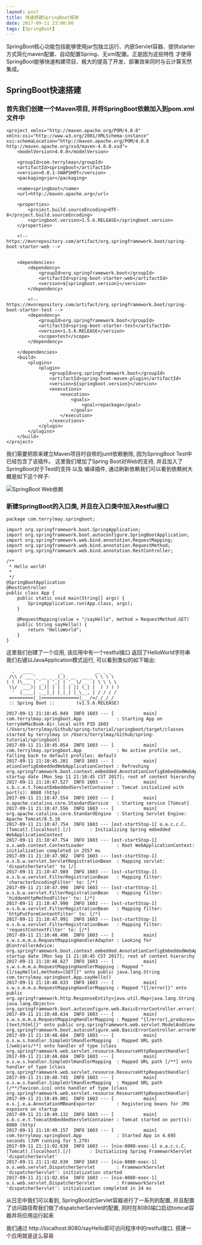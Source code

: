 ```yaml
---
layout: post
title: 快速搭建SpringBoot框架
date: 2017-09-11 23:00:00
tags: [SpringBoot]
---
```


SpringBoot核心功能包括能够使用jar包独立运行、内嵌Servlet容器、提供starter方式简化maven配置、自动配置Spring、无xml配置。正是因为这些特性 才使得SpringBoot能够快速构建项目、极大的提高了开发、部署效率同时与云计算天然集成。

## SpringBoot快速搭建

### 首先我们创建一个Maven项目, 并将SpringBoot依赖加入到pom.xml文件中

	<project xmlns="http://maven.apache.org/POM/4.0.0" xmlns:xsi="http://www.w3.org/2001/XMLSchema-instance"
	xsi:schemaLocation="http://maven.apache.org/POM/4.0.0 http://maven.apache.org/xsd/maven-4.0.0.xsd">
		<modelVersion>4.0.0</modelVersion>

		<groupId>com.terrylmay</groupId>
		<artifactId>springboot</artifactId>
		<version>0.0.1-SNAPSHOT</version>
		<packaging>jar</packaging>

		<name>springboot</name>
		<url>http://maven.apache.org</url>

		<properties>
			<project.build.sourceEncoding>UTF-8</project.build.sourceEncoding>
			<springboot.version>1.5.6.RELEASE</springboot.version>
		</properties>

		<!-- https://mvnrepository.com/artifact/org.springframework.boot/spring-boot-starter-web -->


		<dependencies>
			<dependency>
				<groupId>org.springframework.boot</groupId>
				<artifactId>spring-boot-starter-web</artifactId>
				<version>${springboot.version}</version>
			</dependency>

			<!-- https://mvnrepository.com/artifact/org.springframework.boot/spring-boot-starter-test -->
			<dependency>
				<groupId>org.springframework.boot</groupId>
				<artifactId>spring-boot-starter-test</artifactId>
				<version>1.5.6.RELEASE</version>
				<scope>test</scope>
			</dependency>

		</dependencies>
		<build>
			<plugins>
				<plugin>
					<groupId>org.springframework.boot</groupId>
					<artifactId>spring-boot-maven-plugin</artifactId>
					<version>${springboot.version}</version>
					<executions>
						<execution>
							<goals>
								<goal>repackage</goal>
							</goals>
						</execution>
					</executions>
				</plugin>
			</plugins>
		</build>
	</project>


我们需要把原来建立Maven项目时自带的junit依赖删除, 因为SpringBoot Test中已经包含了该插件。
这里我们增加了Spring Boot对Web的支持, 并且加入了SpringBoot对于Test的支持 以及 编译插件, 通过刷新依赖我们可以看到依赖树大概是如下这个样子:

![SpringBoot Web依赖](/assets/images/2017-09-11-spring-boot-maven-web-dependencies.png)

### 新建SpringBoot的入口类, 并且在入口类中加入Restful接口

	package com.terrylmay.springboot;

	import org.springframework.boot.SpringApplication;
	import org.springframework.boot.autoconfigure.SpringBootApplication;
	import org.springframework.web.bind.annotation.RequestMapping;
	import org.springframework.web.bind.annotation.RequestMethod;
	import org.springframework.web.bind.annotation.RestController;

	/**
	 * Hello world!
	 *
	 */
	@SpringBootApplication
	@RestController
	public class App {
		public static void main(String[] args) {
			SpringApplication.run(App.class, args);
		}

		@RequestMapping(value = "/sayHello", method = RequestMethod.GET)
		public String sayHello() {
			return "HelloWorld";
		}
	}

这里我们创建了一个应用, 该应用中有一个restful接口 返回了HelloWorld字符串
我们右键以JavaApplication模式运行, 可以看到类似的如下输出:

	
	  .   ____          _            __ _ _
	 /\\ / ___'_ __ _ _(_)_ __  __ _ \ \ \ \
	( ( )\___ | '_ | '_| | '_ \/ _` | \ \ \ \
	 \\/  ___)| |_)| | | | | || (_| |  ) ) ) )
	  '  |____| .__|_| |_|_| |_\__, | / / / /
	 =========|_|==============|___/=/_/_/_/
	 :: Spring Boot ::        (v1.5.6.RELEASE)

	2017-09-11 21:10:45.049  INFO 1603 --- [           main] com.terrylmay.springboot.App             : Starting App on terrydeMacBook-Air.local with PID 1603 (/Users/terrylmay/Github/spring-tutorial/springboot/target/classes started by terrylmay in /Users/terrylmay/Github/spring-tutorial/springboot)
	2017-09-11 21:10:45.054  INFO 1603 --- [           main] com.terrylmay.springboot.App             : No active profile set, falling back to default profiles: default
	2017-09-11 21:10:45.201  INFO 1603 --- [           main] ationConfigEmbeddedWebApplicationContext : Refreshing org.springframework.boot.context.embedded.AnnotationConfigEmbeddedWebApplicationContext@5e955596: startup date [Mon Sep 11 21:10:45 CST 2017]; root of context hierarchy
	2017-09-11 21:10:47.527  INFO 1603 --- [           main] s.b.c.e.t.TomcatEmbeddedServletContainer : Tomcat initialized with port(s): 8080 (http)
	2017-09-11 21:10:47.554  INFO 1603 --- [           main] o.apache.catalina.core.StandardService   : Starting service [Tomcat]
	2017-09-11 21:10:47.556  INFO 1603 --- [           main] org.apache.catalina.core.StandardEngine  : Starting Servlet Engine: Apache Tomcat/8.5.16
	2017-09-11 21:10:47.754  INFO 1603 --- [ost-startStop-1] o.a.c.c.C.[Tomcat].[localhost].[/]       : Initializing Spring embedded WebApplicationContext
	2017-09-11 21:10:47.754  INFO 1603 --- [ost-startStop-1] o.s.web.context.ContextLoader            : Root WebApplicationContext: initialization completed in 2557 ms
	2017-09-11 21:10:47.982  INFO 1603 --- [ost-startStop-1] o.s.b.w.servlet.ServletRegistrationBean  : Mapping servlet: 'dispatcherServlet' to [/]
	2017-09-11 21:10:47.989  INFO 1603 --- [ost-startStop-1] o.s.b.w.servlet.FilterRegistrationBean   : Mapping filter: 'characterEncodingFilter' to: [/*]
	2017-09-11 21:10:47.990  INFO 1603 --- [ost-startStop-1] o.s.b.w.servlet.FilterRegistrationBean   : Mapping filter: 'hiddenHttpMethodFilter' to: [/*]
	2017-09-11 21:10:47.990  INFO 1603 --- [ost-startStop-1] o.s.b.w.servlet.FilterRegistrationBean   : Mapping filter: 'httpPutFormContentFilter' to: [/*]
	2017-09-11 21:10:47.991  INFO 1603 --- [ost-startStop-1] o.s.b.w.servlet.FilterRegistrationBean   : Mapping filter: 'requestContextFilter' to: [/*]
	2017-09-11 21:10:48.496  INFO 1603 --- [           main] s.w.s.m.m.a.RequestMappingHandlerAdapter : Looking for @ControllerAdvice: org.springframework.boot.context.embedded.AnnotationConfigEmbeddedWebApplicationContext@5e955596: startup date [Mon Sep 11 21:10:45 CST 2017]; root of context hierarchy
	2017-09-11 21:10:48.627  INFO 1603 --- [           main] s.w.s.m.m.a.RequestMappingHandlerMapping : Mapped "{[/sayHello],methods=[GET]}" onto public java.lang.String com.terrylmay.springboot.App.sayHello()
	2017-09-11 21:10:48.633  INFO 1603 --- [           main] s.w.s.m.m.a.RequestMappingHandlerMapping : Mapped "{[/error]}" onto public org.springframework.http.ResponseEntity<java.util.Map<java.lang.String, java.lang.Object>> org.springframework.boot.autoconfigure.web.BasicErrorController.error(javax.servlet.http.HttpServletRequest)
	2017-09-11 21:10:48.634  INFO 1603 --- [           main] s.w.s.m.m.a.RequestMappingHandlerMapping : Mapped "{[/error],produces=[text/html]}" onto public org.springframework.web.servlet.ModelAndView org.springframework.boot.autoconfigure.web.BasicErrorController.errorHtml(javax.servlet.http.HttpServletRequest,javax.servlet.http.HttpServletResponse)
	2017-09-11 21:10:48.684  INFO 1603 --- [           main] o.s.w.s.handler.SimpleUrlHandlerMapping  : Mapped URL path [/webjars/**] onto handler of type [class org.springframework.web.servlet.resource.ResourceHttpRequestHandler]
	2017-09-11 21:10:48.684  INFO 1603 --- [           main] o.s.w.s.handler.SimpleUrlHandlerMapping  : Mapped URL path [/**] onto handler of type [class org.springframework.web.servlet.resource.ResourceHttpRequestHandler]
	2017-09-11 21:10:48.745  INFO 1603 --- [           main] o.s.w.s.handler.SimpleUrlHandlerMapping  : Mapped URL path [/**/favicon.ico] onto handler of type [class org.springframework.web.servlet.resource.ResourceHttpRequestHandler]
	2017-09-11 21:10:49.001  INFO 1603 --- [           main] o.s.j.e.a.AnnotationMBeanExporter        : Registering beans for JMX exposure on startup
	2017-09-11 21:10:49.132  INFO 1603 --- [           main] s.b.c.e.t.TomcatEmbeddedServletContainer : Tomcat started on port(s): 8080 (http)
	2017-09-11 21:10:49.157  INFO 1603 --- [           main] com.terrylmay.springboot.App             : Started App in 4.695 seconds (JVM running for 5.279)
	2017-09-11 21:11:02.630  INFO 1603 --- [nio-8080-exec-1] o.a.c.c.C.[Tomcat].[localhost].[/]       : Initializing Spring FrameworkServlet 'dispatcherServlet'
	2017-09-11 21:11:02.630  INFO 1603 --- [nio-8080-exec-1] o.s.web.servlet.DispatcherServlet        : FrameworkServlet 'dispatcherServlet': initialization started
	2017-09-11 21:11:02.654  INFO 1603 --- [nio-8080-exec-1] o.s.web.servlet.DispatcherServlet        : FrameworkServlet 'dispatcherServlet': initialization completed in 24 ms

从日志中我们可以看到, SpringBoot对Servlet容器进行了一系列的配置, 并且配置了访问路径帮我们做了dispatcherServlet的配置, 同时在8080端口启动tomcat容器并将应用运行起来

我们通过 http://localhost:8080/sayHello即可访问程序中的restful接口. 搭建一个应用就是这么容易


